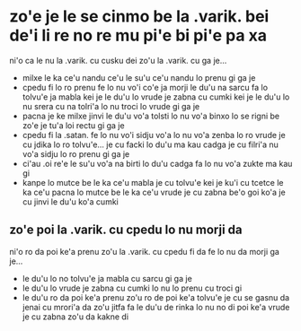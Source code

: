 zo'e je le se cinmo be la .varik. bei de'i li re no re mu pi'e bi pi'e pa xa
============================================================================

ni'o ca le nu la .varik. cu cusku dei zo'u la .varik. cu ga je...

* milxe le ka ce'u nandu ce'u le su'u ce'u nandu lo prenu gi ga je
* cpedu fi lo ro prenu fe lo nu vo'i co'e ja morji le du'u na sarcu fa lo tolvu'e ja mabla kei je le du'u lo vrude je zabna cu cumki kei je le du'u lo nu srera cu na tolri'a lo nu troci lo vrude gi ga je
* pacna je ke milxe jinvi le du'u vo'a tolsti lo nu vo'a binxo lo se rigni be zo'e je tu'a loi rectu gi ga je
* cpedu fi la .satan. fe lo nu vo'i sidju vo'a lo nu vo'a zenba lo ro vrude je cu jdika lo ro tolvu'e... je cu facki lo du'u ma kau cadga je cu filri'a nu vo'a sidju lo ro prenu gi ga je
* ci'au .oi re'e le su'u vo'a na birti lo du'u cadga fa lo nu vo'a zukte ma kau gi
* kanpe lo mutce be le ka ce'u mabla je cu tolvu'e kei je ku'i cu tcetce le ka ce'u pacna lo mutce be le ka ce'u vrude je cu zabna be'o goi ko'a je cu jinvi le du'u ko'a cumki

## zo'e poi la .varik. cu cpedu lo nu morji da
ni'o ro da poi ke'a prenu zo'u la .varik. cu cpedu fi da fe lo nu da morji ga je...

* le du'u lo no tolvu'e ja mabla cu sarcu gi ga je
* le du'u lo vrude je zabna cu cumki lo nu lo prenu cu troci gi
* le du'u ro da poi ke'a prenu zo'u ro de poi ke'a tolvu'e je cu se gasnu da jenai cu mrori'a da zo'u jitfa fa le du'u de rinka lo nu no di poi ke'a vrude je cu zabna zo'u da kakne di
